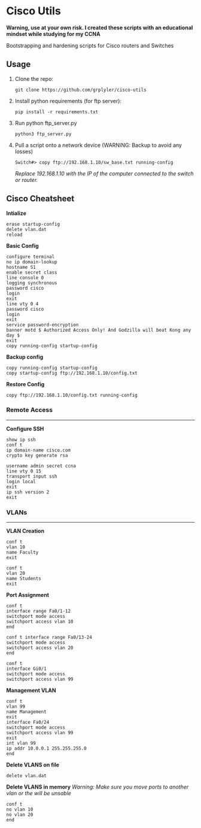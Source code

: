 # Cisco Utils

**Warning, use at your own risk. I created these scripts with an educational mindset while studying for my CCNA**

Bootstrapping and hardening scripts for Cisco routers and Switches

## Usage

1. Clone the repo: 

    ```
    git clone https://github.com/grplyler/cisco-utils
    ```
    
2. Install python requirements (for ftp server):

    ```
    pip install -r requirements.txt
    ```
    
3. Run python ftp_server.py

    ```
    python3 ftp_server.py
    ```
    
4. Pull a script onto a network device (WARNING: Backup to avoid any losses)

    ```
    Switch#> copy ftp://192.168.1.10/sw_base.txt running-config
    ```
    
    *Replace 192.168.1.10 with the IP of the computer connected to the switch or router.*
    
## Cisco Cheatsheet

**Intialize**

```
erase startup-config
delete vlan.dat
reload
```

**Basic Config**

```
configure terminal
no ip domain-lookup
hostname S1
enable secret class
line console 0
logging synchronous
password cisco
login
exit
line vty 0 4
password cisco
login
exit
service password-encryption
banner motd $ Authorized Access Only! And Godzilla will beat Kong any day $
exit
copy running-config startup-config
```

**Backup config**
```
copy running-config startup-config
copy startup-config ftp://192.168.1.10/config.txt
```

**Restore Config**
```
copy ftp://192.168.1.10/config.txt running-config
```

### Remote Access
---

**Configure SSH**

```
show ip ssh
conf t
ip domain-name cisco.com
crypto key generate rsa

username admin secret ccna
line vty 0 15
transport input ssh
login local
exit
ip ssh version 2
exit
```

### VLANs
---

**VLAN Creation**

```
conf t
vlan 10
name Faculty
exit
```

```
conf t
vlan 20
name Students
exit
```

**Port Assignment**

```
conf t
interface range Fa0/1-12
switchport mode access
switchport access vlan 10
end
```

```
conf t interface range Fa0/13-24
switchport mode access
switchport access vlan 20
end
```

```
conf t
interface Gi0/1
switchport mode access
switchport access vlan 99
```

**Management VLAN**

```
conf t
vlan 99
name Management
exit
interface Fa0/24
switchport mode access
switchport access vlan 99
exit
int vlan 99
ip addr 10.0.0.1 255.255.255.0
end
```

**Delete VLANS on file**

```
delete vlan.dat
```

**Delete VLANS in memory**
*Warning: Make sure you move ports to another vlan or the will be unsable*

```
conf t
no vlan 10
no vlan 20
end
```



